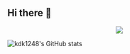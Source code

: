 ## Hi there 👋

<!--
**kdk1248/kdk1248** is a ✨ _special_ ✨ repository because its `README.md` (this file) appears on your GitHub profile.

Here are some ideas to get you started:

- 🔭 I’m currently working on ...
- 🌱 I’m currently learning ...
- 👯 I’m looking to collaborate on ...
- 🤔 I’m looking for help with ...
- 💬 Ask me about ...
- 📫 How to reach me: ...
- 😄 Pronouns: ...
- ⚡ Fun fact: ...
-->
<div align="center">
  <img src="https://github.com/kdk1248/kdk1248/assets/101691440/92118a53-c5b6-40bc-b130-bf8c398d7b51" />
</div>

![kdk1248's GitHub stats](https://github-readme-stats.vercel.app/api?username=kdk1248&count_private=true&show_icons=true&theme=onedark)
